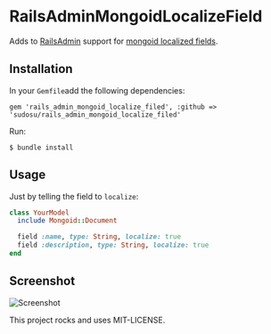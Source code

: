 # RailsAdminMongoidLocalizeField

Adds to [RailsAdmin](https://github.com/sferik/rails_admin) support for [mongoid localized fields](http://mongoid.org/en/mongoid/docs/documents.html#localized_fields).


## Installation

In your `Gemfile`add the following dependencies:

    gem 'rails_admin_mongoid_localize_filed', :github => 'sudosu/rails_admin_mongoid_localize_filed'

Run:

    $ bundle install

## Usage

Just by telling the field to `localize`:
```ruby
class YourModel
  include Mongoid::Document

  field :name, type: String, localize: true
  field :description, type: String, localize: true
end
```

## Screenshot

![Screenshot](https://s3-us-west-2.amazonaws.com/droplr.storage/files/acc_176152/yd3e?AWSAccessKeyId=AKIAJSVQN3Z4K7MT5U2A&Expires=1388262962&Signature=Q5fdU5Bn8Q9dMa%2BOGiLtjQwctp0%3D&response-content-disposition=inline%3B%20filename%3Drails_admin_mongoid_localize_fields.png%3B%20filename%2A%3DUTF-8%2527%2527rails_admin_mongoid_localize_fields.png)


This project rocks and uses MIT-LICENSE.